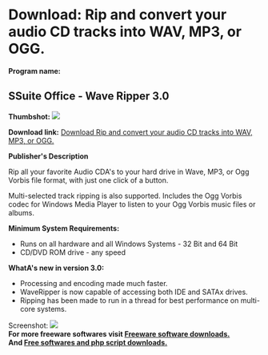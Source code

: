 # Download: Rip and convert your audio CD tracks into WAV, MP3, or OGG.

**Program name:**

## SSuite Office - Wave Ripper 3.0

  
**Thumbshot:** ![](http://www.freewarefiles.com/screenshot/ssuitewavrip_md.gif)   
  
**Download link:** [Download Rip and convert your audio CD tracks into WAV, MP3, or OGG.](http://freesoftwares.boysofts.com/SSuite-Office-Wave-Ripper_program_46631.html)  
  


**Publisher's Description**  
  


Rip all your favorite Audio CDA's to your hard drive in Wave, MP3, or Ogg Vorbis file format, with just one click of a button. 

Multi-selected track ripping is also supported. Includes the Ogg Vorbis codec for Windows Media Player to listen to your Ogg Vorbis music files or albums.

**Minimum System Requirements:**

  * Runs on all hardware and all Windows Systems - 32 Bit and 64 Bit 
  * CD/DVD ROM drive - any speed 

**WhatA's new in version 3.0:**

  * Processing and encoding made much faster. 
  * WaveRipper is now capable of accessing both IDE and SATAx drives. 
  * Ripping has been made to run in a thread for best performance on multi-core systems. 

  
  
Screenshot: ![](http://www.freewarefiles.com/screenshot/ssuitewavrip.gif)   
**For more freeware softwares visit [Freeware software downloads.](http://freesoftwares.boysofts.com/)**   
**And [Free softwares and php script downloads.](http://www.boysofts.com/)**
